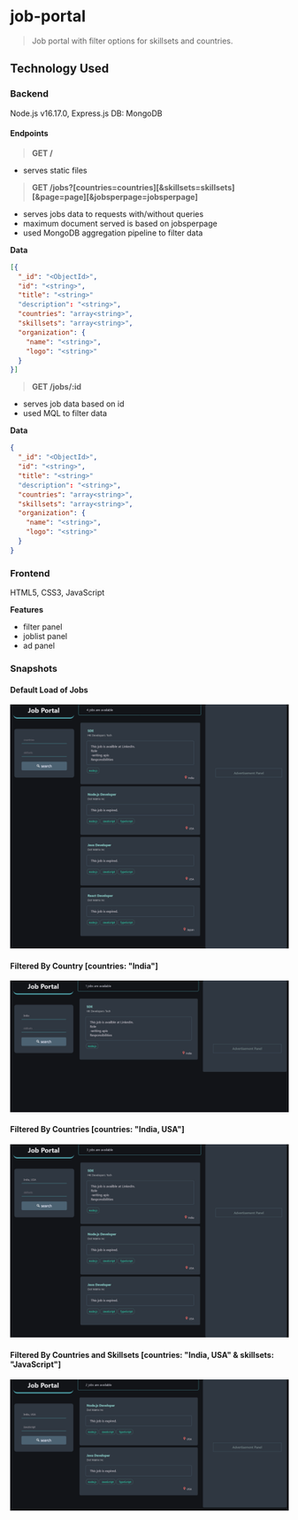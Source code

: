 # job-portal

> Job portal with filter options for skillsets and countries.

## Technology Used
### Backend

Node.js v16.17.0, Express.js
DB: MongoDB

#### Endpoints

> **GET /**

- serves static files

> **GET /jobs?[countries=countries][&skillsets=skillsets][&page=page][&jobsperpage=jobsperpage]**

- serves jobs data to requests with/without queries
- maximum document served is based on jobsperpage
- used MongoDB aggregation pipeline to filter data

**Data**

```JSON
[{
  "_id": "<ObjectId>",
  "id": "<string>",
  "title": "<string>"
  "description": "<string>",
  "countries": "array<string>",
  "skillsets": "array<string>",
  "organization": {
    "name": "<string>",
    "logo": "<string>"
  }
}]

```

> **GET /jobs/:id**

- serves job data based on id
- used MQL to filter data

**Data**

```JSON
{
  "_id": "<ObjectId>",
  "id": "<string>",
  "title": "<string>"
  "description": "<string>",
  "countries": "array<string>",
  "skillsets": "array<string>",
  "organization": {
    "name": "<string>",
    "logo": "<string>"
  }
}
```

### Frontend

HTML5, CSS3, JavaScript

**Features**
- filter panel
- joblist panel
- ad panel

### Snapshots

#### Default Load of Jobs
![Unfiltered](/snapshots/unfiltered.png)

#### Filtered By Country [countries: "India"]
![country filter](/snapshots/country-filter.png)

#### Filtered By Countries [countries: "India, USA"]
![multiple countries filter](/snapshots/countries-filter.png)

#### Filtered By Countries and Skillsets [countries: "India, USA" & skillsets: "JavaScript"]
![countries and skillsets filter](/snapshots/countries-skillsets-filter.png)